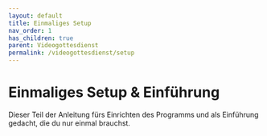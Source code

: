 ```yaml
---
layout: default
title: Einmaliges Setup
nav_order: 1
has_children: true
parent: Videogottesdienst
permalink: /videogottesdienst/setup
---
```


# Einmaliges Setup & Einführung
Dieser Teil der Anleitung fürs Einrichten des Programms und als Einführung gedacht, die du nur einmal brauchst.